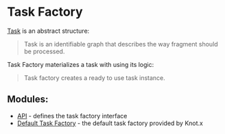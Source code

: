 # Task Factory
[Task](https://github.com/Knotx/knotx-fragments/blob/master/task/api#task) is an abstract structure:
> Task is an identifiable graph that describes the way fragment should be processed.

Task Factory materializes a task with using its logic:  
> Task factory creates a ready to use task instance.

## Modules:
- [API](https://github.com/Knotx/knotx-fragments/blob/master/task/factory/api) - defines the task factory interface
- [Default Task Factory](https://github.com/Knotx/knotx-fragments/blob/master/task/factory/default) - the default task factory provided by Knot.x